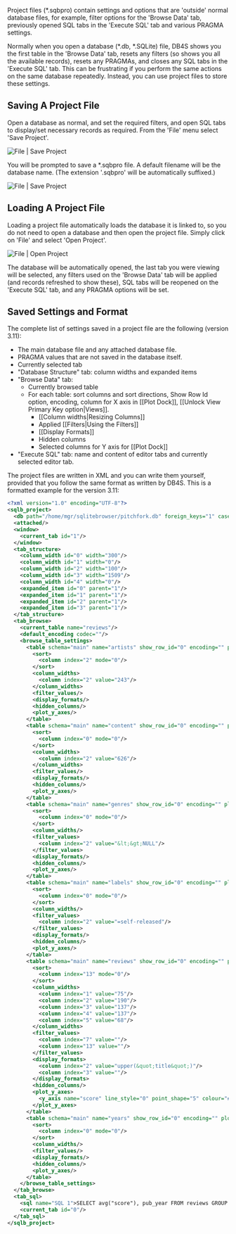 Project files (*.sqbpro) contain settings and options that are 'outside' normal database files, for example, filter options for the 'Browse Data' tab, previously opened SQL tabs in the 'Execute SQL' tab and various PRAGMA settings.

Normally when you open a database (*.db, *.SQLite) file, DB4S shows you the first table in the 'Browse Data' tab, resets any filters (so shows you all the available records), resets any PRAGMAs, and closes any SQL tabs in the 'Execute SQL' tab.  This can be frustrating if you perform the same actions on the same database repeatedly.  Instead, you can use project files to store these settings.

## Saving A Project File

Open a database as normal, and set the required filters, and open SQL tabs to display/set necessary records as required.  From the 'File' menu select 'Save Project'.

![File | Save Project](https://snag.gy/FGx3gM.jpg)

You will be prompted to save a *.sqbpro file.  A default filename will be the database name.  (The extension '.sqbpro' will be automatically suffixed.)

![File | Save Project](https://snag.gy/ixfEwS.jpg)

## Loading A Project File

Loading a project file automatically loads the database it is linked to, so you do not need to open a database and then open the project file.  Simply click on 'File' and select 'Open Project'.

![File | Open Project](https://snag.gy/bn1WzU.jpg)

The database will be automatically opened, the last tab you were viewing will be selected, any filters used on the 'Browse Data' tab will be applied (and records refreshed to show these), SQL tabs will be reopened on the 'Execute SQL' tab, and any PRAGMA options will be set.

## Saved Settings and Format
The complete list of settings saved in a project file are the following (version 3.11):
* The main database file and any attached database file.
* PRAGMA values that are not saved in the database itself.
* Currently selected tab
* "Database Structure" tab: column widths and expanded items 
* "Browse Data" tab:
  * Currently browsed table
  * For each table: sort columns and sort directions, Show Row Id option, encoding, column for X axis in [[Plot Dock]], [[Unlock View Primary Key option|Views]].
    * [[Column widths|Resizing Columns]]
    * Applied [[Filters|Using the Filters]]
    * [[Display Formats]]
    * Hidden columns
    * Selected columns for Y axis for [[Plot Dock]]
* "Execute SQL" tab: name and content of editor tabs and currently selected editor tab.

The project files are written in XML and you can write them yourself, provided that you follow the same format as written by DB4S. This is a formatted example for the version 3.11:

```xml
<?xml version="1.0" encoding="UTF-8"?>
<sqlb_project>
  <db path="/home/mgr/sqlitebrowser/pitchfork.db" foreign_keys="1" case_sensitive_like="1" temp_store="0" wal_autocheckpoint="1000" synchronous="2"/>
  <attached/>
  <window>
    <current_tab id="1"/>
  </window>
  <tab_structure>
    <column_width id="0" width="300"/>
    <column_width id="1" width="0"/>
    <column_width id="2" width="100"/>
    <column_width id="3" width="1509"/>
    <column_width id="4" width="0"/>
    <expanded_item id="0" parent="1"/>
    <expanded_item id="1" parent="1"/>
    <expanded_item id="2" parent="1"/>
    <expanded_item id="3" parent="1"/>
  </tab_structure>
  <tab_browse>
    <current_table name="reviews"/>
    <default_encoding codec=""/>
    <browse_table_settings>
      <table schema="main" name="artists" show_row_id="0" encoding="" plot_x_axis="" unlock_view_pk="">
        <sort>
          <column index="2" mode="0"/>
        </sort>
        <column_widths>
          <column index="2" value="243"/>
        </column_widths>
        <filter_values/>
        <display_formats/>
        <hidden_columns/>
        <plot_y_axes/>
      </table>
      <table schema="main" name="content" show_row_id="0" encoding="" plot_x_axis="" unlock_view_pk="">
        <sort>
          <column index="0" mode="0"/>
        </sort>
        <column_widths>
          <column index="2" value="626"/>
        </column_widths>
        <filter_values/>
        <display_formats/>
        <hidden_columns/>
        <plot_y_axes/>
      </table>
      <table schema="main" name="genres" show_row_id="0" encoding="" plot_x_axis="" unlock_view_pk="">
        <sort>
          <column index="0" mode="0"/>
        </sort>
        <column_widths/>
        <filter_values>
          <column index="2" value="&lt;&gt;NULL"/>
        </filter_values>
        <display_formats/>
        <hidden_columns/>
        <plot_y_axes/>
      </table>
      <table schema="main" name="labels" show_row_id="0" encoding="" plot_x_axis="" unlock_view_pk="">
        <sort>
          <column index="0" mode="0"/>
        </sort>
        <column_widths/>
        <filter_values>
          <column index="2" value="=self-released"/>
        </filter_values>
        <display_formats/>
        <hidden_columns/>
        <plot_y_axes/>
      </table>
      <table schema="main" name="reviews" show_row_id="0" encoding="" plot_x_axis="pub_year" unlock_view_pk="">
        <sort>
          <column index="13" mode="0"/>
        </sort>
        <column_widths>
          <column index="1" value="75"/>
          <column index="2" value="190"/>
          <column index="3" value="137"/>
          <column index="4" value="137"/>
          <column index="5" value="68"/>
        </column_widths>
        <filter_values>
          <column index="7" value=""/>
          <column index="13" value=""/>
        </filter_values>
        <display_formats>
          <column index="2" value="upper(&quot;title&quot;)"/>
          <column index="3" value=""/>
        </display_formats>
        <hidden_columns/>
        <plot_y_axes>
          <y_axis name="score" line_style="0" point_shape="5" colour="#004586" active="1"/>
        </plot_y_axes>
      </table>
      <table schema="main" name="years" show_row_id="0" encoding="" plot_x_axis="" unlock_view_pk="">
        <sort>
          <column index="0" mode="0"/>
        </sort>
        <column_widths/>
        <filter_values/>
        <display_formats/>
        <hidden_columns/>
        <plot_y_axes/>
      </table>
    </browse_table_settings>
  </tab_browse>
  <tab_sql>
    <sql name="SQL 1">SELECT avg("score"), pub_year FROM reviews GROUP BY pub_year;</sql>
    <current_tab id="0"/>
  </tab_sql>
</sqlb_project>
```